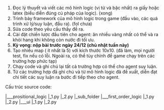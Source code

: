 1. Đọc lý thuyết và viết các mô hình logic (vị từ và bậc nhất) ra giấy hoặc latex (biểu diễn đúng cú pháp của logic). (xong)
2. Trình bày framework của mô hình logic trong game (đầu vào, các quá trình xử lý/suy luận, đầu ra). (fol chưa)
3. Sửa code theo yêu cầu thầy đề ra.
4. Cài đặt chiến lược đầu tiên cho agent: ăn nhiều vàng nhất có thể và ra khỏi hang khi không còn nước đi tối ưu.
5. **Kỳ vọng: nộp bài trước ngày 24/12 (chủ nhật tuần này)**
6. Tạo nhiều map ( ít nhất là 5) với kích thước 10x10. (đã làm, mọi người test, fix nếu có lỗi. Ngoài ra, có thể tùy chỉnh để game chạy trên các trường hợp phức tạp)
7. Chạy code và ghi chú lại tất cả trường hợp có thể cho agent suy luận.
8. Từ các trường hợp đã ghi chú và từ mô hình logic đã đề xuất, diễn đạt chi tiết các suy luận ra bước đi tiếp theo cho agent.

Cấu trúc source code:

|___prositional_logic
    |_1.py
    |_2.py
    |_sub_folder
|___first_order_logic
    |_1.py
    |_2.py
|___ui
    |_1.py
    |_2.py

